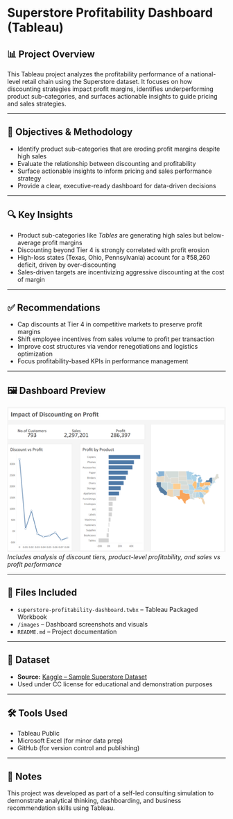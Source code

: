 # Superstore Profitability Dashboard (Tableau)

## 📊 Project Overview
This Tableau project analyzes the profitability performance of a national-level retail chain using the Superstore dataset. It focuses on how discounting strategies impact profit margins, identifies underperforming product sub-categories, and surfaces actionable insights to guide pricing and sales strategies.

---

## 📌 Objectives & Methodology
- Identify product sub-categories that are eroding profit margins despite high sales
- Evaluate the relationship between discounting and profitability
- Surface actionable insights to inform pricing and sales performance strategy
- Provide a clear, executive-ready dashboard for data-driven decisions

---

## 🔍 Key Insights
- Product sub-categories like *Tables* are generating high sales but below-average profit margins
- Discounting beyond Tier 4 is strongly correlated with profit erosion
- High-loss states (Texas, Ohio, Pennsylvania) account for a ₹58,260 deficit, driven by over-discounting
- Sales-driven targets are incentivizing aggressive discounting at the cost of margin

---

## ✅ Recommendations
- Cap discounts at Tier 4 in competitive markets to preserve profit margins
- Shift employee incentives from sales volume to profit per transaction
- Improve cost structures via vendor renegotiations and logistics optimization
- Focus profitability-based KPIs in performance management

---

## 🖼️ Dashboard Preview
![Dashboard Screenshot](images/dashboard-preview.png)  
*Includes analysis of discount tiers, product-level profitability, and sales vs profit performance*

---

## 📂 Files Included
- `superstore-profitability-dashboard.twbx` – Tableau Packaged Workbook
- `/images` – Dashboard screenshots and visuals
- `README.md` – Project documentation

---

## 📌 Dataset
- **Source:** [Kaggle – Sample Superstore Dataset](https://www.kaggle.com/datasets/vivek468/superstore-dataset-final)
- Used under CC license for educational and demonstration purposes

---

## 🛠️ Tools Used
- Tableau Public
- Microsoft Excel (for minor data prep)
- GitHub (for version control and publishing)

---

## 📘 Notes
This project was developed as part of a self-led consulting simulation to demonstrate analytical thinking, dashboarding, and business recommendation skills using Tableau.

